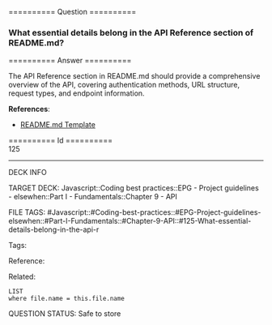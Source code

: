 ========== Question ==========  

### What essential details belong in the API Reference section of README.md?  

========== Answer ==========  

The API Reference section in README.md should provide a comprehensive overview of the API, covering authentication methods, URL structure, request types, and endpoint information.

**References**:

-   [README.md Template](https://github.com/elsewhencode/project-guidelines/blob/master/README.sample.md#api-reference)

========== Id ==========  
125

---

DECK INFO

TARGET DECK: Javascript::Coding best practices::EPG - Project guidelines - elsewhen::Part I - Fundamentals::Chapter 9 - API

FILE TAGS: #Javascript::#Coding-best-practices::#EPG-Project-guidelines-elsewhen::#Part-I-Fundamentals::#Chapter-9-API::#125-What-essential-details-belong-in-the-api-r

Tags:

Reference:

Related:

```dataview
LIST
where file.name = this.file.name
```

QUESTION STATUS: Safe to store
